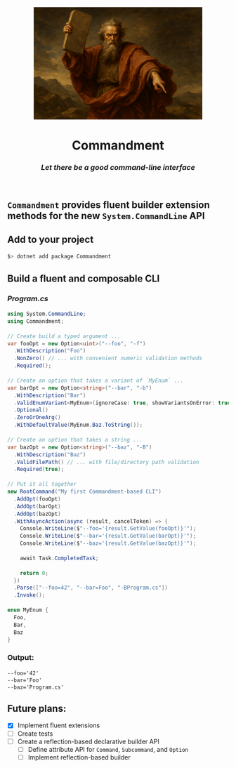 <div align="center">
  <img width="384" src="./res/commandment.png" />

  <br>

  # Commandment
  ### _Let there be a good command-line interface_

</div>

<br>

## `Commandment` provides fluent builder extension methods for the new `System.CommandLine` API

## Add to your project
```powershell
$> dotnet add package Commandment
```

## Build a fluent and composable CLI
### _Program.cs_
```csharp
using System.CommandLine;
using Commandment;

// Create build a typed argument ...
var fooOpt = new Option<uint>("--foo", "-f")
  .WithDescription("Foo")
  .NonZero() // ... with convenient numeric validation methods
  .Required();

// Create an option that takes a variant of `MyEnum` ...
var barOpt = new Option<string>("--bar", "-b")
  .WithDescription("Bar")
  .ValidEnumVariant<MyEnum>(ignoreCase: true, showVariantsOnError: true) // ... with configurable parsing and validation
  .Optional()
  .ZeroOrOneArg()
  .WithDefaultValue(MyEnum.Baz.ToString());

// Create an option that takes a string ...
var bazOpt = new Option<string>("--baz", "-B")
  .WithDescription("Baz")
  .ValidFilePath() // ... with file/directory path validation
  .Required(true);

// Put it all together
new RootCommand("My first Commandment-based CLI")
  .AddOpt(fooOpt)
  .AddOpt(barOpt)
  .AddOpt(bazOpt)
  .WithAsyncAction(async (result, cancelToken) => {
    Console.WriteLine($"--foo='{result.GetValue(fooOpt)}'");
    Console.WriteLine($"--bar='{result.GetValue(barOpt)}'");
    Console.WriteLine($"--baz='{result.GetValue(bazOpt)}'");

    await Task.CompletedTask;

    return 0;
  })
  .Parse(["--foo=42", "--bar=Foo", "-BProgram.cs"])
  .Invoke();

enum MyEnum {
  Foo,
  Bar,
  Baz
}
```

### Output:
```
--foo='42'
--bar='Foo'
--baz='Program.cs'
```

## Future plans:
- [x] Implement fluent extensions
- [ ] Create tests
- [ ] Create a reflection-based declarative builder API
  - [ ] Define attribute API for `Command`, `Subcommand`, and `Option`
  - [ ] Implement reflection-based builder
